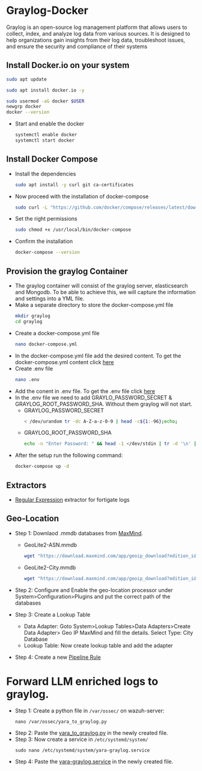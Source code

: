 # Graylog-Docker
Graylog is an open-source log management platform that allows users to collect, index, and analyze log data from various sources. It is designed to help organizations gain insights from their log data, troubleshoot issues, and ensure the security and compliance of their systems

## Install Docker.io on your system
```bash
sudo apt update
```
```bash
sudo apt install docker.io -y
```
```bash
sudo usermod -aG docker $USER
newgrp docker
docker --version
```
- Start and enable the docker
  ```bash
  systemctl enable docker
  systemctl start docker
  ```   
## Install Docker Compose 
- Install the dependencies
  ```bash
  sudo apt install -y curl git ca-certificates
  ```
- Now proceed with the installation of docker-compose
  ```bash
  sudo curl -L "https://github.com/docker/compose/releases/latest/download/docker-compose-$(uname -s)-$(uname -m)" -o /usr/local/bin/docker-compose
  ```
- Set the right permissions
  ```bash
  sudo chmod +x /usr/local/bin/docker-compose
  ```
- Confirm the installation
  ```bash
  docker-compose --version
  ```

## Provision the graylog Container
- The graylog container will consist of the graylog server, elasticsearch and Mongodb. To be able to achieve this, we will capture the information and settings into a YML file.
- Make a separate directory to store the docker-compose.yml file
  ```bash
  mkdir graylog
  cd graylog
  ```
- Create a docker-compose.yml file
  ```bash
  nano docker-compose.yml
  ```
- In the docker-compose.yml file add the desired content. To get the docker-compose.yml content click [here](https://github.com/effaaykhan/Graylog-Docker/blob/main/docker-compose.yml)
- Create .env file
  ```bash
  nano .env
  ```
- Add the conent in .env file. To get the .env file click [here](https://github.com/effaaykhan/Graylog-Docker/blob/main/.env)
- In the .env file we need to add GRAYLO_PASSWORD_SECRET & GRAYLOG_ROOT_PASSWORD_SHA. Without them graylog will not start.
  - GRAYLOG_PASSWORD_SECRET
    ```bash
    < /dev/urandom tr -dc A-Z-a-z-0-9 | head -c${1:-96};echo;
    ```
  - GRAYLOG_ROOT_PASSWORD_SHA
    ```bash
    echo -n "Enter Password: " && head -1 </dev/stdin | tr -d '\n' | sha256sum | cut -d" " -f1
    ```
- After the setup run the following command:
  ```bash
  docker-compose up -d
  ```

## Extractors
- [Regular Expression](https://github.com/effaaykhan/Graylog-Docker/blob/main/Extractors/Regex%20Extractor) extractor for fortigate logs

## Geo-Location 
- Step 1: Downlaod .mmdb databases from [MaxMind](https://www.maxmind.com/en/accounts/1130460/geoip/downloads).
  - GeoLite2-ASN.mmdb
    ```bash
    wget "https://download.maxmind.com/app/geoip_download?edition_id=GeoLite2-ASN&license_key=YOUR_LICENSE_KEY&suffix=tar.gz" -O GeoLite2-ASN.tar.gz
    ```
  - GeoLite2-City.mmdb
    ```bash
    wget "https://download.maxmind.com/app/geoip_download?edition_id=GeoLite2-City&license_key=YOUR_LICENSE_KEY&suffix=tar.gz" -O GeoLite2-City.tar.gz

    ```
- Step 2: Configure and Enable the geo-location processor under System>Configuration>Plugins and put the correct path of the databases
- Step 3: Create a Lookup Table
    - Data Adapter: Goto System>Lookup Tables>Data Adapters>Create Data Adapter> Geo IP MaxMind and fill the details. Select Type: City Database
    - Lookup Table: Now create lookup table and add the adapter
 
- Step 4: Create a new [Pipeline Rule](https://github.com/effaaykhan/Graylog-Docker/blob/main/Pipelines/geo-location)



# Forward LLM enriched logs to graylog.
- Step 1: Create a python file in ```/var/ossec/``` on wazuh-server:
  ```
  nano /var/ossec/yara_to_graylog.py
  ```
- Step 2: Paste the [yara_to_graylog.py](https://github.com/effaaykhan/Graylog-Docker/blob/main/yara_to_graylog.py) in the newly created file.
- Step 3: Now create a service in ```/etc/systemd/system/```
  ```
  sudo nano /etc/systemd/system/yara-graylog.service
  ```
- Step 4: Paste the [yara-graylog.service](https://github.com/effaaykhan/Graylog-Docker/blob/main/yara-graylog.service) in the newly created file.
